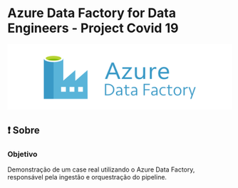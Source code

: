 # Azure Data Factory for Data Engineers - Project Covid 19

<p align="center">
  <img src="image_files/image_adf.png" widht="50%" height="50%" />
</p>

## ❗ Sobre

### Objetivo
Demonstração de um case real utilizando o Azure Data Factory, responsável pela ingestão e orquestração do pipeline.

